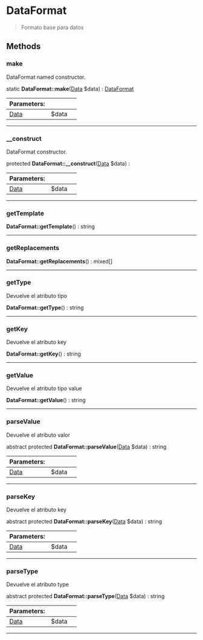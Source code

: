 
                                                                                                                                            
    
# DataFormat


> Formato base para datos
>
> 








## Methods

### make
DataFormat named constructor.


static **DataFormat::make**([Data](../../../Data.md) $data) : [DataFormat](../../../DataFormat.md)


|Parameters: | | |
| --- | --- | --- |
|[Data](../../../Data.md) |$data |  |

---


### __construct
DataFormat constructor.


protected **DataFormat::__construct**([Data](../../../Data.md) $data) : 


|Parameters: | | |
| --- | --- | --- |
|[Data](../../../Data.md) |$data |  |

---


### getTemplate



**DataFormat::getTemplate**() : string



---


### getReplacements



**DataFormat::getReplacements**() : mixed[]



---


### getType
Devuelve el atributo tipo


**DataFormat::getType**() : string



---


### getKey
Devuelve el atributo key


**DataFormat::getKey**() : string



---


### getValue
Devuelve el atributo tipo value


**DataFormat::getValue**() : string



---


### parseValue
Devuelve el atributo valor


abstract protected **DataFormat::parseValue**([Data](../../../Data.md) $data) : string


|Parameters: | | |
| --- | --- | --- |
|[Data](../../../Data.md) |$data |  |

---


### parseKey
Devuelve el atributo key


abstract protected **DataFormat::parseKey**([Data](../../../Data.md) $data) : string


|Parameters: | | |
| --- | --- | --- |
|[Data](../../../Data.md) |$data |  |

---


### parseType
Devuelve el atributo type


abstract protected **DataFormat::parseType**([Data](../../../Data.md) $data) : string


|Parameters: | | |
| --- | --- | --- |
|[Data](../../../Data.md) |$data |  |

---


                                                                                                                                                                                                                                                                                                                                                                                                            
    
                                                                                                                                                                                                                                                                             
                